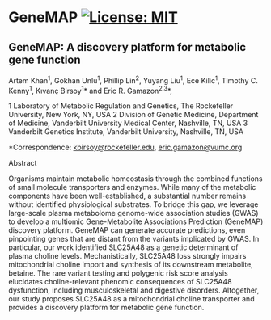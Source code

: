 # GeneMAP [![License: MIT](https://img.shields.io/badge/License-MIT-yellow.svg)](https://github.com/gamazonlab/GeneMAP/blob/master/LICENSE) 

## GeneMAP: A discovery platform for metabolic gene function

Artem Khan<sup>1</sup>, Gokhan Unlu<sup>1</sup>, Phillip Lin<sup>2</sup>, Yuyang Liu<sup>1</sup>, Ece Kilic<sup>1</sup>, Timothy C. Kenny<sup>1</sup>, 
Kıvanç Birsoy<sup>1</sup>* and Eric R. Gamazon<sup>2,3</sup>*,

1 Laboratory of Metabolic Regulation and Genetics, The Rockefeller University, New York, NY, USA
2 Division of Genetic Medicine, Department of Medicine, Vanderbilt University Medical Center, Nashville, TN, USA
3 Vanderbilt Genetics Institute, Vanderbilt University, Nashville, TN, USA

*Correspondence: kbirsoy@rockefeller.edu, eric.gamazon@vumc.org


Abstract

Organisms maintain metabolic homeostasis through the combined functions of small molecule transporters and enzymes. While many of the metabolic components have been well-established, a substantial number remains without identified physiological substrates. To bridge this gap, we leverage large-scale plasma metabolome genome-wide association studies (GWAS) to develop a multiomic Gene-Metabolite Associations Prediction (GeneMAP) discovery platform. GeneMAP can generate accurate predictions, even pinpointing genes that are distant from the variants implicated by GWAS. In particular, our work identified SLC25A48 as a genetic determinant of plasma choline levels. Mechanistically, SLC25A48 loss strongly impairs mitochondrial choline import and synthesis of its downstream metabolite, betaine. The rare variant testing and polygenic risk score analysis elucidates choline-relevant phenomic consequences of SLC25A48 dysfunction, including musculoskeletal and digestive disorders. Altogether, our study proposes SLC25A48 as a mitochondrial choline transporter and provides a discovery platform for metabolic gene function.

